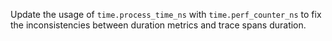 Update the usage of `time.process_time_ns` with `time.perf_counter_ns` to fix the inconsistencies between duration metrics and trace spans duration.